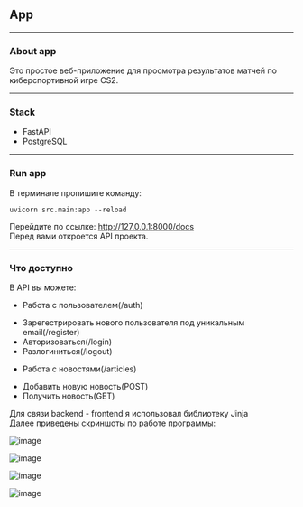 ## App

---

### About app
Это простое веб-приложение для просмотра результатов матчей по киберспортивной игре CS2.

---

### Stack
- FastAPI
- PostgreSQL


---

### Run app
В терминале пропишите команду: 
```no-highlight
uvicorn src.main:app --reload  
```

Перейдите по ссылке: http://127.0.0.1:8000/docs  
Перед вами откроется API проекта.  

---

### Что доступно
В API вы можете:  

* Работа с пользователем(/auth)
 - Зарегестрировать нового пользователя под уникальным email(/register)
 - Авторизоваться(/login)
 - Разлогиниться(/logout)
* Работа с новостями(/articles)
 - Добавить новую новость(POST)
 - Получить новость(GET)

Для связи backend - frontend я использовал библиотеку Jinja  
Далее приведены скриншоты по работе программы:  
 

![image](https://github.com/BurntOutBlunt/Web/assets/109072330/82158353-4156-422c-8d48-dd14e04f84b9)  

![image](https://github.com/BurntOutBlunt/Web/assets/109072330/eb0ce0bc-1712-4743-aea3-f77d59c5f609)  

![image](https://github.com/BurntOutBlunt/Web/assets/109072330/10483785-19f3-4290-bab7-d432245678cf)  

![image](https://github.com/BurntOutBlunt/Web/assets/109072330/aa4002b2-f0d8-40b6-a85b-87ea641c4892)
